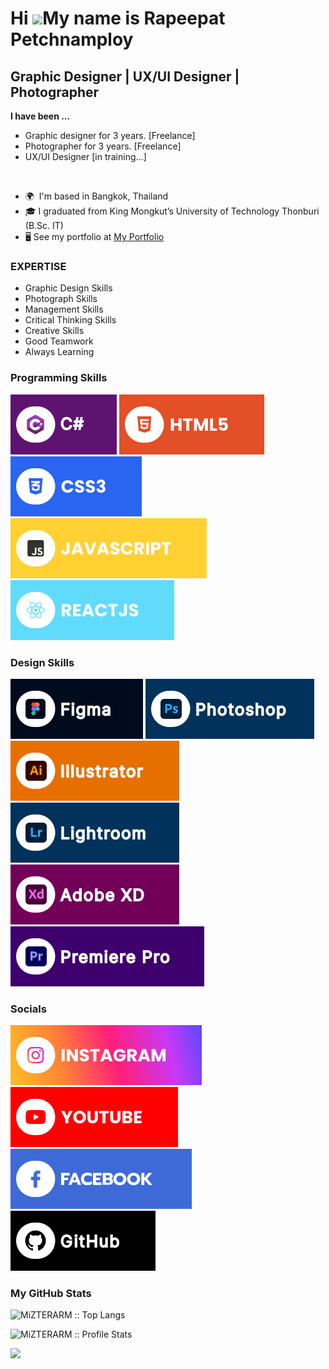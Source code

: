Hi ![](https://user-images.githubusercontent.com/18350557/176309783-0785949b-9127-417c-8b55-ab5a4333674e.gif)My name is Rapeepat Petchnamploy
============================================================================================================================================

Graphic Designer | UX/UI Designer | Photographer
---------------------------------

<p><b>I have been ...</b><br>
<ul>
 <li> Graphic designer for 3 years. [Freelance]<br>
 <li> Photographer for 3 years. [Freelance]
 <li> UX/UI Designer [in training...]
</ul>
</p><br>

* 🌍  I'm based in Bangkok, Thailand
* 🎓  I graduated from King Mongkut’s University of Technology Thonburi (B.Sc. IT)
* 🖥️  See my portfolio at [My Portfolio](https://bit.ly/MiZTERARM-Portfolio)

### EXPERTISE
* Graphic Design Skills
* Photograph Skills
* Management Skills
* Critical Thinking Skills
* Creative Skills
* Good Teamwork
* Always Learning

### Programming Skills
![Csharp](./assets/C.svg)
![HTML5](./assets/html.svg)
![CSS3](./assets/css.svg)
![JavaScript](./assets/javascript.svg)
![React](./assets/react.svg)

### Design Skills
![Figma](./assets/figma.svg) 
![Photoshop](./assets/Ps.svg) 
![Illustrator](./assets/Ai.svg) 
![Lightroom](./assets/Lr.svg) 
![Xd](./assets/Xd.svg) 
![Premiere Pro](./assets/Pr.svg)

### Socials
[![Instagram](./assets/instagram.svg)](https://www.instagram.com/__arm.rp/) 
[![YouTube](./assets/youtube.svg)](https://www.youtube.com/@Mizterarm) 
[![Facebook](./assets/facebook.svg)](https://www.facebook.com/arm.rrp)
[![GitHub](./assets/GitHub.svg)](https://github.com/MiZTERARM)

### My GitHub Stats
<p align="left"><img src="https://github-readme-stats.vercel.app/api/top-langs/?username=MiZTERARM&show_icons=true&layout=compact&theme=radical" alt="MiZTERARM :: Top Langs" /></p>
<p align="left"><img src="https://github-readme-stats.vercel.app/api?username=MiZTERARM&show_icons=true&theme=radical&line_height=27&v=5" alt="MiZTERARM :: Profile Stats" /></p>
<p align="left"><img src="https://github-readme-streak-stats.herokuapp.com/?user=MiZTERARM&theme=radical" /></p>

